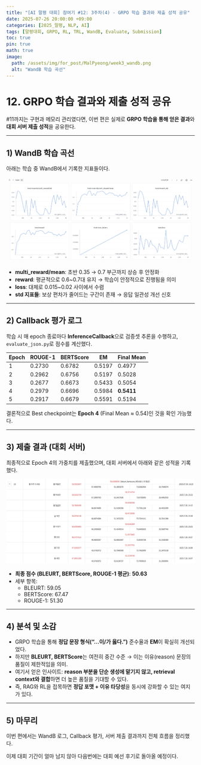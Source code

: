 ```yaml
---
title: "[AI 말평 대회] 참여기 #12: 3주차(4) - GRPO 학습 결과와 제출 성적 공유"
date: 2025-07-26 20:00:00 +09:00
categories: [2025_말평, NLP, AI]
tags: [말평대회, GRPO, RL, TRL, WandB, Evaluate, Submission]
toc: true
pin: true
math: true
image:
  path: /assets/img/for_post/MalPyeong/week3_wandb.png
  alt: "WandB 학습 곡선"
---
```


# 12. GRPO 학습 결과와 제출 성적 공유

#11까지는 구현과 메모리 관리였다면, 이번 편은 실제로 **GRPO 학습을 통해 얻은 결과**와 **대회 서버 제출 성적**을 공유한다.

---

## 1) WandB 학습 곡선

아래는 학습 중 WandB에서 기록한 지표들이다.

![wandb 학습곡선](/assets/img/for_post/MalPyeong/week3_wandb.png)

- **multi_reward/mean**: 초반 0.35 → 0.7 부근까지 상승 후 안정화  
- **reward**: 평균적으로 0.6~0.7대 유지 → 학습이 안정적으로 진행됨을 의미  
- **loss**: 대체로 0.015~0.02 사이에서 수렴  
- **std 지표들**: 보상 편차가 줄어드는 구간이 존재 → 응답 일관성 개선 신호

---

## 2) Callback 평가 로그

학습 시 매 epoch 종료마다 **InferenceCallback**으로 검증셋 추론을 수행하고, `evaluate_json.py`로 점수를 계산했다.

| Epoch | ROUGE-1 | BERTScore | EM    | Final Mean |
|-------|---------|-----------|-------|------------|
| 1     | 0.2730  | 0.6782    | 0.5197| 0.4977     |
| 2     | 0.2962  | 0.6756    | 0.5197| 0.5028     |
| 3     | 0.2677  | 0.6673    | 0.5433| 0.5054     |
| 4     | 0.2979  | 0.6696    | 0.5984| **0.5411** |
| 5     | 0.2917  | 0.6679    | 0.5591| 0.5194     |

결론적으로 Best checkpoint는 **Epoch 4** (Final Mean ≈ 0.54)인 것을 확인 가능했다.

---

## 3) 제출 결과 (대회 서버)

최종적으로 Epoch 4의 가중치를 제출했으며, 대회 서버에서 아래와 같은 성적을 기록했다.

![submit 결과](/assets/img/for_post/MalPyeong/week3_submit.png)

- **최종 점수 (BLEURT, BERTScore, ROUGE-1 평균)**: **50.63**  
- 세부 항목:  
  - BLEURT: 59.05  
  - BERTScore: 67.47  
  - ROUGE-1: 51.30  

---

## 4) 분석 및 소감

- GRPO 학습을 통해 **정답 문장 형식(“…이/가 옳다.”)** 준수율과 **EM**이 확실히 개선되었다.  
- 하지만 **BLEURT, BERTScore**는 여전히 중간 수준 → 이는 이유(reason) 문장의 품질이 제한적임을 의미.  
- 여기서 얻은 인사이트: **reason 부분을 단순 생성에 맡기지 않고, retrieval context와 결합**하면 더 높은 품질을 기대할 수 있다.  
- 즉, RAG와 RL을 접목하면 **정답 포맷 + 이유 타당성**을 동시에 강화할 수 있는 여지가 있다.

---

## 5) 마무리

이번 편에서는 WandB 로그, Callback 평가, 서버 제출 결과까지 전체 흐름을 정리했다.  

이제 대회 기간이 얼마 남지 않아 다음번에는 대회 예선 후기로 돌아올 예정이다.
